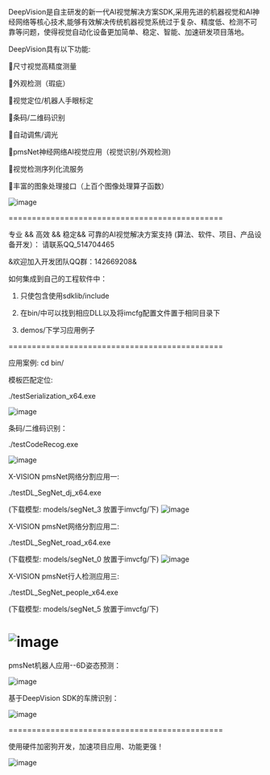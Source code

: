﻿DeepVision是自主研发的新一代AI视觉解决方案SDK,采用先进的机器视觉和AI神经网络等核心技术,能够有效解决传统机器视觉系统过于复杂、精度低、检测不可靠等问题，使得视觉自动化设备更加简单、稳定、智能、加速研发项目落地。

DeepVision具有以下功能:

尺寸视觉高精度测量

外观检测（瑕疵）

视觉定位/机器人手眼标定

条码/二维码识别

自动调焦/调光

pmsNet神经网络AI视觉应用（视觉识别/外观检测)

视觉检测序列化流服务

丰富的图象处理接口（上百个图像处理算子函数）






![image](./pic/XVISION.png)

==============================================

专业 && 高效 && 稳定&& 可靠的AI视觉解决方案支持
(算法、软件、项目、产品设备开发）： 
请联系QQ_514704465


&欢迎加入开发团队QQ群：142669208&



如何集成到自己的工程软件中：

1. 只使包含使用sdklib/include

2. 在bin/中可以找到相应DLL以及将imcfg配置文件置于相同目录下

3. demos/下学习应用例子

==============================================

应用案例:
cd bin/

模板匹配定位:

./testSerialization_x64.exe

![image](./pic/location.gif)

条码/二维码识别：

./testCodeRecog.exe

![image](./pic/code.gif)

X-VISION pmsNet网络分割应用一:

./testDL_SegNet_dj_x64.exe

(下载模型: models/segNet_3 放置于imvcfg/下)
![image](./pic/dianjiao.png)


X-VISION pmsNet网络分割应用二:

./testDL_SegNet_road_x64.exe

(下载模型: models/segNet_0 放置于imvcfg/下)
![image](./pic/road.png)


X-VISION pmsNet行人检测应用三:

./testDL_SegNet_people_x64.exe

(下载模型: models/segNet_5 放置于imvcfg/下)

![image](./pic/people.png)
==============================================


pmsNet机器人应用--6D姿态预测：

![image](./pic/6d.gif)

基于DeepVision SDK的车牌识别：

![image](./pic/plate.gif)


==============================================

使用硬件加密狗开发，加速项目应用、功能更强！

![image](./pic/dog.jpg)



